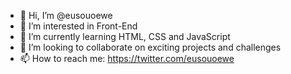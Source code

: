 - 👋 Hi, I’m @eusouoewe
- 👀 I’m interested in Front-End
- 🌱 I’m currently learning HTML, CSS and JavaScript
- 💞️ I’m looking to collaborate on exciting projects and challenges
- 📫 How to reach me: https://twitter.com/eusouoewe

<!---
eusouoewe/eusouoewe is a ✨ special ✨ repository because its `README.md` (this file) appears on your GitHub profile.
You can click the Preview link to take a look at your changes.
--->
